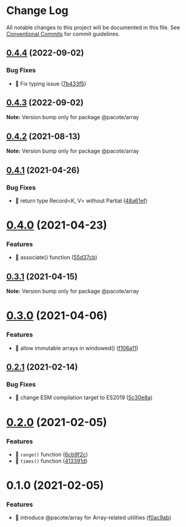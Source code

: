 # Change Log

All notable changes to this project will be documented in this file.
See [Conventional Commits](https://conventionalcommits.org) for commit guidelines.

## [0.4.4](https://github.com/PacoteJS/pacote/compare/@pacote/array@0.4.3...@pacote/array@0.4.4) (2022-09-02)


### Bug Fixes

* 🐛 Fix typing issue ([7b433f5](https://github.com/PacoteJS/pacote/commit/7b433f5a50bc9462f13db945e7a458af76eeadd2))





## [0.4.3](https://github.com/PacoteJS/pacote/compare/@pacote/array@0.4.2...@pacote/array@0.4.3) (2022-09-02)

**Note:** Version bump only for package @pacote/array





## [0.4.2](https://github.com/PacoteJS/pacote/compare/@pacote/array@0.4.1...@pacote/array@0.4.2) (2021-08-13)

**Note:** Version bump only for package @pacote/array





## [0.4.1](https://github.com/PacoteJS/pacote/compare/@pacote/array@0.4.0...@pacote/array@0.4.1) (2021-04-26)


### Bug Fixes

* 🐛 return type Record<K, V> without Partial ([48a61ef](https://github.com/PacoteJS/pacote/commit/48a61efd8be2b591f279474f06347e8d8e7be747))





# [0.4.0](https://github.com/PacoteJS/pacote/compare/@pacote/array@0.3.1...@pacote/array@0.4.0) (2021-04-23)


### Features

* 🎸 associate() function ([55d37cb](https://github.com/PacoteJS/pacote/commit/55d37cb8e1f7222f42fcab652dda8b2594003e84))





## [0.3.1](https://github.com/PacoteJS/pacote/compare/@pacote/array@0.3.0...@pacote/array@0.3.1) (2021-04-15)

**Note:** Version bump only for package @pacote/array





# [0.3.0](https://github.com/PacoteJS/pacote/compare/@pacote/array@0.2.1...@pacote/array@0.3.0) (2021-04-06)


### Features

* 🎸 allow immutable arrays in windowed() ([f106a11](https://github.com/PacoteJS/pacote/commit/f106a11a9a290b2b0473dd1842060a885c61a428))





## [0.2.1](https://github.com/PacoteJS/pacote/compare/@pacote/array@0.2.0...@pacote/array@0.2.1) (2021-02-14)


### Bug Fixes

* 🐛 change ESM compilation target to ES2019 ([5c30e8a](https://github.com/PacoteJS/pacote/commit/5c30e8a5da41e1c5c394cbb21f64d2a5256817ea))





# [0.2.0](https://github.com/PacoteJS/pacote/compare/@pacote/array@0.1.0...@pacote/array@0.2.0) (2021-02-05)

### Features

- 🎸 `range()` function ([6cb9f2c](https://github.com/PacoteJS/pacote/commit/6cb9f2c3c67b3d8282610f511f49a37ab7f1b9f2))
- 🎸 `times()` function ([413391d](https://github.com/PacoteJS/pacote/commit/413391d0e4baed72dd1ed908b31c31bc28035fe5))

# 0.1.0 (2021-02-05)

### Features

- 🎸 introduce @pacote/array for Array-related utilities ([f0ac9ab](https://github.com/PacoteJS/pacote/commit/f0ac9ab67f5ae02a5d9849cac26aa69a82f14029))
